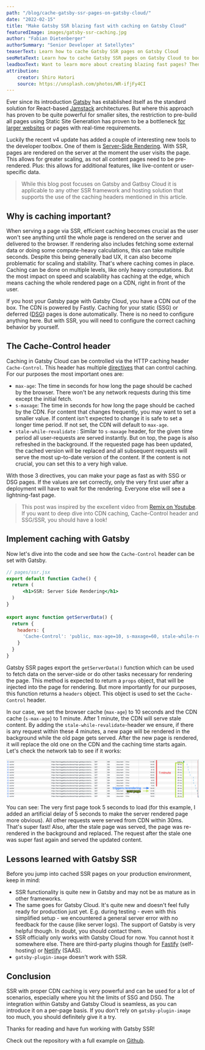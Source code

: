 ```yaml
---
path: "/blog/cache-gatsby-ssr-pages-on-gatsby-cloud/"
date: "2022-02-15"
title: "Make Gatsby SSR blazing fast with caching on Gatsby Cloud"
featuredImage: images/gatsby-ssr-caching.jpg
author: "Fabian Dietenberger"
authorSummary: "Senior Developer at Satellytes"
teaserText: Learn how to cache Gatsby SSR pages on Gatsby Cloud
seoMetaText: Learn how to cache Gatsby SSR pages on Gatsby Cloud to boost page speed and scalability - your users won't even see a difference to SSG or DSG pages anymore.
leadboxText: Want to learn more about creating blazing fast pages? Then join us to learn more!
attribution:
    creator: Shiro Hatori
    source: https://unsplash.com/photos/WR-ifjFy4CI
---
```


Ever since its introduction [Gatsby](https://gatsbyjs.com) has established itself as the standard solution for 
React-based [Jamstack](https://jamstack.org/what-is-jamstack/) architectures. But where this approach has proven to 
be quite powerful for smaller sites, the restriction to pre-build all pages using Static Site Generation has proven 
to be a bottleneck [for larger websites](https://www.gatsbyjs.com/docs/how-to/performance/improving-build-performance/)
or pages with real-time requirements.

Luckily the recent v4 update has added a couple of interesting new tools to the developer toolbox. One of them is 
[Server-Side Rendering](https://www.gatsbyjs.com/docs/how-to/rendering-options/using-server-side-rendering/). With 
SSR, pages are rendered on the server at the moment the user visits the page. This allows for greater scaling, 
as not all content pages need to be pre-rendered. Plus: this allows for additional features, like live-content or 
user-specific data.

> While this blog post focuses on Gatsby and Gatbsy Cloud it is applicable to any other SSR framework and hosting 
> solution that  supports the use of the caching headers mentioned in this article.

## Why is caching important?

When serving a page via SSR, efficient caching becomes crucial as the user won't see anything until the whole page 
is rendered on the server and delivered to the browser. If rendering also includes fetching some external data or 
doing some compute-heavy calculations, this can take multiple seconds. Despite this being generally bad UX, it can 
also become problematic for scaling and stability. That's where caching comes in place. Caching can be done on 
multiple levels, like only heavy computations. But the most impact on speed and scalability has caching at the edge, 
which means caching the whole rendered page on a CDN, right in front of the user.

If you host your Gatsby page with Gatsby Cloud, you have a CDN out of the box. The CDN is powered by Fastly. Caching 
for your static (SSG) or deferred ([DSG](https://www.gatsbyjs.com/docs/reference/rendering-options/deferred-static-generation/)) 
pages is done automatically. There is no need to configure anything here. But with SSR, you will need to configure 
the correct caching behavior by yourself.

## The Cache-Control header

Caching in Gatsby Cloud can be controlled via the HTTP caching header `Cache-Control`. This header has multiple 
[directives](https://developer.mozilla.org/en-US/docs/Web/HTTP/Headers/Cache-Control#directives) that can control caching. 
For our purposes the most important ones are:

- `max-age`: The time in seconds for how long the page should be cached by the browser. There won't be any network 
  requests during this time except the initial fetch.
- `s-maxage`: The time in seconds for how long the page should be cached by the CDN. For content that changes 
  frequently, you may want to set a smaller value. If content isn't expected to change it is safe to set a longer 
  time period. If not set, the CDN will default to `max-age`.
- `stale-while-revalidate` : Similar to `s-maxage` header, for the given time period all user-requests are served 
  instantly. But on top, the page is also refreshed in the background. If the requested page has been updated, the 
  cached version will be replaced and all subsequent requests will serve the most up-to-date version of the content.
  If the content is not crucial, you can set this to a very high value.

With those 3 directives, you can make your page as fast as with SSG or DSG pages. If the values are set correctly, 
only the very first user after a deployment will have to wait for the rendering. Everyone else will see a 
lightning-fast page.

> This post was inspired by the excellent video from [Remix on Youtube](https://www.youtube.com/watch?v=bfLFHp7Sbkg).
> If you want to deep dive into CDN caching, Cache-Control header and SSG/SSR, you should have a look!

## Implement caching with Gatsby

Now let's dive into the code and see how the `Cache-Control` header can be set with Gatsby.

```jsx
// pages/ssr.jsx
export default function Cache() {
  return (
      <h1>SSR: Server Side Rendering</h1>
  )
}

export async function getServerData() {
  return {
    headers: {
      'Cache-Control': 'public, max-age=10, s-maxage=60, stale-while-revalidate=240',
    }
  }
}
```

Gatsby SSR pages export the `getServerData()` function which can be used to fetch data on the server-side or do other 
tasks necessary for rendering the page. This method is expected to return a `props` object, that will be injected 
into the page for rendering. But more importantly for our purposes, this function returns a `headers` object. This 
object is used to set the `Cache-Control` header.

In our case, we set the browser cache (`max-age`) to 10 seconds and the CDN cache (`s-max-age`) to 1 minute. After 1 
minute, the CDN will serve stale content. By adding the `stale-while-revalidate`-header we ensure, if there is 
any request within these 4 minutes, a new page will be rendered in the background while the old page gets served. 
After the new page is rendered, it will replace the old one on the CDN and the caching time starts again. Let's 
check the network tab to see if it works:

![Chrome network tab shows that with proper caching headers only the very first request is slow](images/gatsby-ssr-caching-network-tab.png)

You can see: The very first page took 5 seconds to load (for this example, I added an artificial delay of 5 seconds 
to make the server rendered page more obvious). All other requests were served from CDN within 30ms. That's super 
fast! Also, after the stale page was served, the page was re-rendered in the background and replaced. The request 
after the stale one was super fast again and served the updated content.

## Lessons learned with Gatsby SSR

Before you jump into cached SSR pages on your production environment, keep in mind:

- SSR functionality is quite new in Gatsby and may not be as mature as in other frameworks.
- The same goes for Gatsby Cloud. It's quite new and doesn't feel fully ready for production just yet. E.g. during 
  testing - even with this simplified setup - we encountered a general server error with no feedback for the cause 
  (like server logs). The support of Gatsby is very helpful though. In doubt, you should contact them.
- SSR officially only works with Gatsby Cloud for now. You cannot host it somewhere else. There are third-party 
  plugins  though for [Fastify](https://github.com/gatsby-uc/plugins/tree/main/packages/gatsby-plugin-fastify) 
  (self-hosting) or [Netlify](https://github.com/netlify/netlify-plugin-gatsby) (SAAS).
- `gatsby-plugin-image` doesn't work with SSR.

## Conclusion

SSR with proper CDN caching is very powerful and can be used for a lot of scenarios, especially where you hit the 
limits of SSG and DSG. The integration within Gatsby and Gatsby Cloud is seamless, as you can introduce it on a per-page basis.
If you don't rely on `gatsby-plugin-image` too much, you should definitely give it a try.

Thanks for reading and have fun working with Gatsby SSR!

Check out the repository with a full example on [Github](https://github.com/feedm3/learning-gatsby-cloud-ssr-caching).